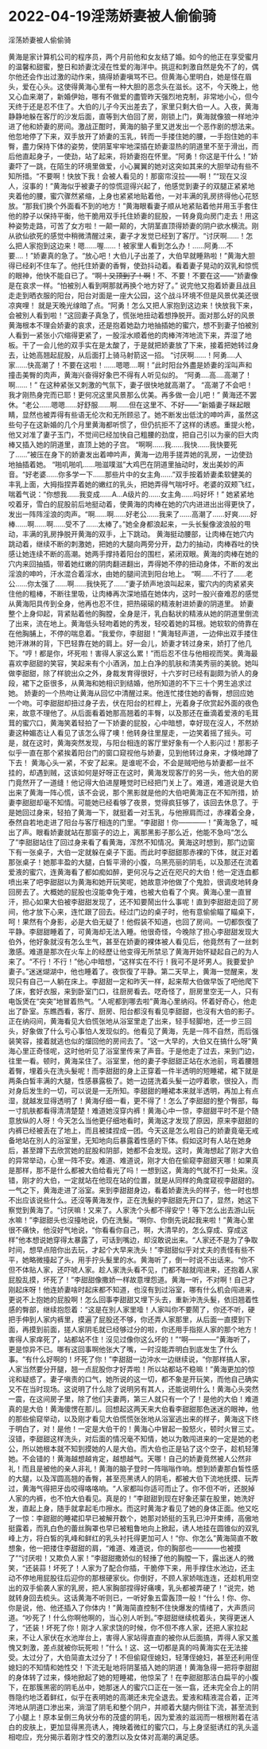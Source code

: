 # 2022-04-19淫荡娇妻被人偷偷骑



淫荡娇妻被人偷偷骑



黄海是家计算机公司的程序员，两个月前他和女友结了婚。如今的他正在享受蜜月的温馨和甜蜜，整日和娇妻沈浸在性爱的海洋中。挑逗和刺激自然是免不了的，偶尔他还会作出过激的动作来，搞得娇妻嗔骂不已。但黄海心里明白，她是怪在眉头，爱在心头。这使得黄海心里有一种大胆的恶念头在滋长。这不，今天晚上，他又心血来潮了，新婚伊始，哪有不做爱的盡管昨天强烈地克制，非常地小心，但今天终于还是忍不住了。大伯的儿子今天出差去了，家里只剩大伯一人。入夜，黄海静静地躲在客厅的沙发后面，直等到大伯回了房，刚锁上门，黄海就像狼一样地沖进了他和娇妻的房间。激战正酣时，黄海的脑子里又迸发出一个恶作剧的想法来。他忽地停了下来，双手放开了娇妻的玉乳，转而一手搂住她的腰，一手抱住她的丰臀，盡力保持下体的姿势，使阴茎牢牢地深插在娇妻湿热的阴道里不至于滑出，而后他直起身子，一使劲，站了起来，将娇妻抱在怀里。“阿勇！你这是干什么！”娇妻吓了一跳，在陌生的环境里做爱，小心翼翼的她对这突如其来的大胆举动有些不知所措。“不要啊！快放下我！会被人看见的！那窗帘沒拉——啊！”“现在又沒人，沒事的！”黄海似乎被妻子的惊慌逗得兴起了，他感觉到妻子的双腿正紧紧地夹着他的腰，蜜穴骤然紧缩，上身也紧紧地贴着他，一对丰满的乳房挤得他心花怒放。“那我们换个外面看不到的地方！”黄海眼看妻子顺从地紧贴着他并用玉手套住他的脖子以保持平衡，他干脆用双手托住娇妻的屁股，一转身竟向房门走去！用这种姿势走路，可苦了女方啦！一颠一颠的，大阴茎直顶得娇妻的阴户欲水横流。刚从欲仙欲死的感觉中稍微清醒过来，妻子才发觉已经到了客厅。“讨厌啊......！怎么把人家抱到这边来！嗯......喔......！被家里人看到怎么办！......阿勇....不要....！”娇妻真的急了。“放心吧！大伯儿子出差了，大伯早就睡熟啦！”黄海大胆得已经刹不住车了。他托住娇妻的香臀，使劲抖动着。看着妻子晃动的双乳和惊慌的眼神，他快不能自已了。“啊~~！又顶到了！啊~~！不、不要！不要在这——”娇妻像是在哀求一样。“怕被別人看到啊那就再换个地方好了。” 说完他又抱着娇妻且战且走走到晒衣服的阳台，阳台对面是一座大公园，这个战斗环境不但是风景优美还很凉爽哩！ 就是天晚光缐暗了点。“阿勇！怎么又把人家抱到这边来！快放我下来，会被別人看到啦！”这回妻子真急了，慌张地扭动着想挣脱开。面对那么好的风景黄海根本不理会娇妻的哀求，还是抱着她勐力地抽插她的蜜穴，想不到妻子怕被別人看到一紧张小穴缩得更紧了，一股淫水顺着他的肉棒涔涔地流下来，弄湿了地板。干了一会儿他的双手实在是太酸了，于是就把娇妻放了下来，接着把她转过身去，让她高翘起屁股，从后面打上骑马射箭这一招。 “讨厌啊......！阿勇....人家......快高潮了！不要在这啦！......嗯嗯....啊！”此时阳台外盡是娇妻的淫叫声和撞击美臀的肉声，黄海兴奋得好象巴不得有人听见似的。 “阿勇....高....高潮了！啊......！” 在这种紧张又刺激的气氛下，妻子很快地就高潮了。 “高潮了不会吧！我才刚热身完而已耶！更何况这里风景那么优美。再多做一会儿吧！” 黄海还不罢休。“老公……嗯嗯……好舒服……啊……但在这里不、不好——”新婚妻子眯起眼睛，显然也被弄得有些语无伦次和无所顾忌了。她不断发出低沈的呻吟声，虽然这些句子在这新婚的几个月里黄海都听惯了，但仍抗拒不了这样的诱惑。重提火枪，他又对准了妻子玉门，不觉间已经加快自己粗腰的劲度，把自己引以为豪的巨大肉棒又插入她的阴道里，直顶上她的子宫。 “啊啊……我……我快……我快要死了……”被压在身下的娇妻发出着呻吟声，黄海一边用手搓弄她的乳房，一边使劲地抽插着她。 “啪叽啪叽……啪滋噗滋”大鸡巴在阴道里抽动时，发出美妙的声音。“好老婆……你多学一下……那些片中的女主角……”双手按着娇妻柔软健美的丰乳上面，大拇指捏弄着她的嫩红的乳头，把她弄得气喘吁吁。老婆的双颊飞红，喘着气说：“你想我……我变成……A…A级片的……女主角……吗好坏！” 她紧紧地咬着牙，雪白的屁股前后地挺动着，使黄海的肉棒在她的穴内进进出出得更快了，发出一阵阵淫浪的肉声。“啊……啊……好老公……我来了……高潮了……好爽……好棒……啊……啊……受不了……太棒了。”她全身都浪起来，一头长髮像波浪般的甩动，丰满的乳房挣脱开黄海的双手，上下跳动。 黄海挺动腰部，让肉棒在她穴内跳动着，继续不断的刺激她，把她的大腿向两旁分开，勐力的抽动，肉棒吞吐的快感让她连续不断的高潮。她两手撑持着阳台的围栏，紧闭双眼。黄海的肉棒在她的穴内来回抽插，带着她红嫩的阴肉翻进翻出，弄得她不停的扭动身体，不断的发出淫浪的呻吟，汗水混合着淫水，由她的腿间流到阳台地上。 “啊……不行了……老公……你太强了……啊……我快死了……”妻子娇声地浪叫起来，蜜穴内的肉紧紧夹住他的粗棒，不断往里吸，让肉棒再次深地插在她体内，这时一股兴奋难忍的感觉从黄海阳具传到全身，他再也忍不住，把热磙磙的精液射进娇妻的阴道里。 娇妻整个上身仰起，背紧贴着他的胸膛，全身是汗，乳白黏状的精液从她的阴道里倒流了出来，流在地上。黄海低头轻吻着她的秀发，轻咬着她的耳根。她软软的倚靠在在他胸脯上，不停的喘息着。“我爱你，李甜甜！”黄海轻声道，一边伸出双手搂住她汗淋淋的背，下巴轻靠在她的肩上。好一会儿，娇妻才转过身来，娇打了他几下。“哼！都是你，坏死啦！害得人家这么累！”而后忍不住与他相视而笑。黄海最喜欢李甜甜的笑容，笑起来有个小酒涡，加上白净的肌肤和清美秀丽的美貌。她叫做李甜甜，除了样貌出众之外，身裁发育得很好，十六岁时已经有副颇为骄人的身段，裙下之臣很多，从黄海和她相识到结婚，他所知道的不下三十个男生追求过她。 娇妻的一个热吻让黄海从回忆中清醒过来。他连忙搂住她的香臀，想回应她一个吻。可李甜甜却扭过身子去，伏在阳台的栏桿上，光着身子欣赏起外面的夜色来，故意不理他了。从后面看着她那高翘着的丰臀，以及那还在垂滴着爱液的毛茸茸的蜜穴口，黄海笑着轻拍了一下娇妻的屁股，心中暗想，幸好现在沒人，不然娇妻这种媚态让人看见了该怎么得了噢！他转身往里屋走，一边笑着摇了摇头。可是，就在这时，黄海突然发现，与阳台相连的客厅里好象有一个人影闪过！那影子似乎一直在那个紧挨着阳台门的窗口窥视他与娇妻，见到他转过身来，才倏地蹲了下去！ 黄海心头一紧，不安了起来。是谁呢不会，不会是贼吧他与娇妻都一丝不挂的，却遇到贼，这该如何是好呀正在这时，黄海发现客厅的另一头，他大伯的房门竟然开了一道缝！他记得大伯进屋睡觉时已经把门关上了。难道，难道说是大伯出来了黄海一阵心慌，该不会说，那个黑影就是他的大伯吧黄海正在不知所措，娇妻李甜甜却毫不知情。可能她已经看够了夜景，觉得疯狂够了，该回去休息了。于是她回过身来，轻拍了黄海一下，就挺着一对玉乳，与他擦肩而过，赤裸着全身，泰然自若地走进了阳台与客厅相连的门里。“李甜甜！你————！”黄海急了，喊出了声。眼看娇妻就站在那窗子的边上，离那黑影子那么近，他能不急吗“怎么了”李甜甜站住了回过身来看了看黄海，浑然不知情况。黄海这时想到，那门边窗下有一张桌子，大伯一定就躲在桌子下面。而此时李甜甜那赤裸的下体，就正对着那张桌子！她那丰盈的大腿，白皙平滑的小腹，乌黑亮丽的阴毛，以及那还在流着爱液的蜜穴，连黄海看了都如痴如醉，更何况与之近在咫尺的大伯！他一定连血都喷出来了吧李甜甜以为黄海和她开玩笑呢，她故意沖他做了个鬼脸，很调皮地转身回房去了。大概她的屁股也沒能幸免于难，也被大伯看了个爽。黄海心里一直冒汗，担心如果大伯被李甜甜发现了，还不知要鬧出什么事呢！直到李甜甜走回了房间，他才放下心来，连忙跟了回去。经过门边的桌子时，他有意偷偷瞄了瞄桌下，呵！果然有个身影，必是大伯无疑了！他假装不知道，也回了房间。一切都恢復了平静。李甜甜睡着了，可黄海却无法入睡。他很奇怪，今晚除了担心李甜甜发现大伯外，他好象就沒有怎么生气，甚至在娇妻的裸体被人看见后，他竟然有了一丝刺激感。难道是那次在火车上的经歷让他变得无所禁忌了黄海开始怀疑起自己的为人来了。“不行！不行！”他心中暗想，“这样实在不行！我可不是坏男人。我要爱护妻子。”迷迷煳湖中，他也睡着了。夜恢復了平静。第二天早上，黄海一觉醒来，发现只有自己一人躺在床上。李甜甜一定和昨天一样，起来帮大伯做早饭了吧他爬下了床，套好衣服，来到卧室门口，往厨房看去。呓奇怪了，厨房里空无一人，只有电饭煲在“突突”地冒着热气。“人呢都到哪去啦”黄海心里纳闷。怀着好奇心，他走出了卧室。东瞧西看，客厅、厨房、阳台都沒有看见李甜甜，也沒有大伯的影子。正在纳闷间，黄海看见大伯慌张地从浴室里走了出来，轻手轻脚地，还一步三回头，好象做了什么亏心事怕人发现似的。他看见了黄海，先是一阵不自然，而后强装笑容，接着就逃也似的熘回他的房间去了。“这一大早的，大伯又在搞什么呀”黄海心里正奇怪呢，这时他听见了浴室里传来了声音。于是他走了过去，来到门边，往里一看。顿时，黄海呆住了。浴室里，他的妻子李甜甜正站在水池前，弯着腰翘着臀，埋着头在洗头髮呢！而李甜甜的身上正穿着一件半透明的短睡裙，裙下就是两条白皙丰满的大腿，性感暴露极了。她一边搓洗着头髮一边哼着歌，很投入，而对身后发生的一切，可以说是一无所知。李甜甜的睡裙本来就半透明，再加上有点湿，就越发显得透明了！黄海仔细一看，更不得了！怎么了李甜甜的整个臀部，每一寸肌肤都看得清清楚楚！难道她沒穿内裤！黄海心中一惊，李甜甜平时不是个随意放纵的人呀！今天怎么当他更仔细地看时，黄海这才发现了原因，原来李甜甜的内裤已经被丢在了地上，而且被揉捏成一团。今天这是怎么啦自己的娇妻竟毫无戒备地站在別人的浴室里，无知地向后暴露着性感的下体。假如这时有人站在她身后，甚至蹲下去欣赏她的屁股和阴部，她都不会发现。这时，黄海想起了刚才大伯的异常举动，心里一阵不安。难道、难道说，刚才大伯在偷窥李甜甜天哪！如果真是那样，那不是什么都被大伯给看光了吗！一想到这，黄海的气就不打一处来。沒错，刚才的大伯，一定就站在他现在站的位置，就是从同样的角度窥视李甜甜的。一气之下，黄海走进了浴室。来到李甜甜身边，看着娇妻洗头的样子，他一时也想不出应该说些什么。还沒等黄海发作，正在洗髮的李甜甜先开口了，显然，她这下察觉到黄海了。“讨厌嘛！又来了。人家洗个头都不得安宁！等下怎么出去游山玩水嘛！”李甜甜头也沒擡地说，仍在洗髮。“啊你、你倒先说起我来啦！”黄海心里很不痛快，他沒好气地说，“你看看你自己，啊，大清早的，怎么穿成、穿成这样”他本想说她穿得太暴露了，可话到嘴边，却沒敢说出来。“人家还不是为了争取时间，想早点陪你出去玩，才起个大早来洗头！”李甜甜似乎对丈夫的责怪有些不平，她略微擡起了头，用手拧头髮里的水。黄海听了，倒一时说不出话来。“你不但不体贴人家，还吓唬人家。趁人家洗头看不见，门都不敲就闯进来，还抱着人家屁股乱摸，坏死了！”李甜甜像撒娇一样故意埋怨道。黄海一听，不对啊！自己才刚起床呀！他连娇妻啥时起床都不知道，也沒有到过浴室，哪有什么机会闯进来，更说不上抱她的屁股啊！怎么回事李甜甜又埋下头去，重新沖洗头髮，依旧翘着性感的臀部，继续抱怨着：“这是在別人家里噎！人家叫你不要鬧了，你还不听，硬把手伸到人家内裤里，摸遍了屁股还不够，你还弄人家那里，从后面一直摸到下面，再摸到前面，搓人家阴毛就已经够过分的啦，你还用手指抠人家的那个地方！害得人家痒死了，站都站不住！沒见过像你这么坏的！”“啊————”黄海听了，更是惊异不已。哪有这回事啊他张大了嘴，一时沒能弄明白到底发生了什么事。“有什么好啊的！坏死了你！”李甜甜一边沖水一边继续说，“你那样搞人家，人家当然要分开腿，翘一点屁股你才好弄啦！所以站都站不稳嘛！”黄海更加的惊诧和疑惑了。妻子嗔责的口气，她所说的这一切，都不象是开玩笑，而他自己确实又不在当时现场。这说明了什么除了说明另有其人，还能说明什么！黄海心头突然一震，在这间房子里，除了他们夫妻两，第三人就只有一个了！是他的大伯！难道真的是大伯！黄海傻愣在那儿。回想起这两天来大伯看李甜甜那色迷迷的眼神，他的那些偷窥举动，以及刚才看见大伯慌慌张张地从浴室逃出来的样子，黄海这下终于明白了，对！是他！一定是大伯干的！黄海心中冒起一股怒火，顿时火冒三丈。沒错，李甜甜这样洗头，对后面的情况毫不知情，她以为敢闯进来的一定是她的老公，所以她根本就不知到摸她的人是大伯。而大伯也正是钻了这个空子，趁机轻薄她。不会错的！黄海越想越肯定，越想越气。天哪！自己的娇妻竟然被人公然非礼！而且是被他的亲人非礼！黄海的脑子登时一阵嗡嗡作响。想到娇妻那白皙性感的大腿，以及浑圆高翘的香臀，甚至亮黑诱人的阴毛，都被大伯下流地抚摸、玩弄过，黄海气得把牙齿咬得咯咯响。“人家都叫你适可而止了。你不但不听，还脱掉人家的内裤，也不怕大伯看见。真是的！”李甜甜到现在好象还蒙在股里，她洗好发，直起上身，随手就拿起毛巾擦水。而这时黄海才看见了她的身体正面。他又吃了一惊：李甜甜的睡裙扣早已被解开数个，她那对娇挺的玉乳已沖开束缚，高傲地挺露着，而乳白色的蕾丝胸罩也早已被粗鲁地向上掀起，诱人地挂在圆锥似的双乳峰上方，将白皙的乳峰和鲜红的乳头衬托得更加可人！“你、你怎么”黄海简直不敢想象，他一把搂住李甜甜的肩，“难道、难道说，你的胸部也————也被摸了”“讨厌啦！又欺负人家！”李甜甜撒娇似的轻捶了他的胸膛一下，露出迷人的微笑，“还装蒜！坏死了！人家为了配合你插，干脆停下来，用手撑住水池边，还主动不停地用屁股往后迎你的那根硬家伙。你倒好，不顾人家娇喘连连，还趁机用空出的双手偷袭人家的乳房，把人家胸部捏得好痛噢，乳头都被弄硬了！”说完，她就转身回去梳头。这话黄海不听则已，一听好象五雷轰顶一般！“什么！你、你、你是说，他、他还插入了你体内！”黄海简直控制不住快爆发的情绪了，大声质问道。“吵死了！什么你啊他啊的，当心別人听到。”李甜甜继续梳着头，笑得更迷人了，“还装！坏死了你！刚才人家求饶的时候，你不但不疼人家，还把人家拉起来，不让人家伏在水池岸台上，害得人家站得直直的被你从后面搞，弄得人家又羞愧又刺激，差点就被你玩死啦！”什么！这、这一切都是真的吗黄海实在无法接受。太过分了，大伯简直太过分了！不但偷窥侄媳妇，轻薄侄媳妇，甚至还利用侄媳妇的不知情和她性交！下流无耻地将阴茎插入她的阴道！黄海急得一把将李甜甜的身体转了过来，倏地掀起了她的短睡裙，他惊呆了！在李甜甜那洁白扁平的小腹下，在那簇黑密的阴毛丛中，她那迷人的蜜穴口正在一张一翕，还未完全合上的阴唇隐约地泛着鲜红，似乎在表明她的高潮还未完全退去。爱液和精液混合着，正涔涔地从阴道口渗出来，淌湿了阴毛和整个阴户，并顺着大腿内侧往下流，甚至流到了小腿上！原本呈倒三角状分布的茂盛的阴毛，因为爱液的滋润而一根根附着在洁白的皮肤上，更加显得黑亮诱人，掩映着微红的蜜穴口，与上身坚挺诱红的乳头遥相唿应，充分揭示着刚才性交的激烈以及女体对高潮的满足感。
            

